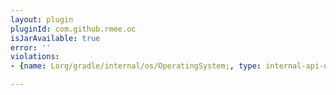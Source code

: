 ```yaml
---
layout: plugin
pluginId: com.github.rmee.oc
isJarAvailable: true
error: ''
violations:
- {name: Lorg/gradle/internal/os/OperatingSystem;, type: internal-api-usage}

---
```

